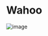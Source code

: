 # Wahoo
![image](https://github.com/spamdrew128/Wahoo/assets/72526028/30531aa9-a3ea-4529-89b2-b07ec350d25f)
